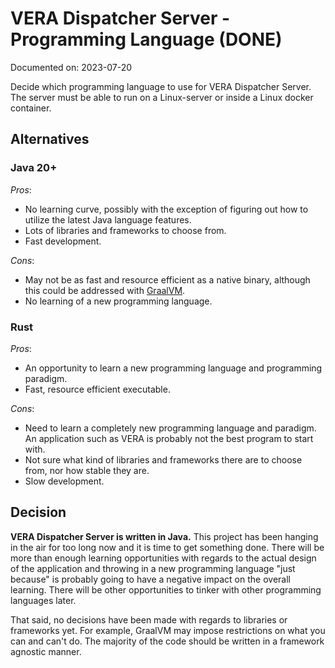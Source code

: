 # VERA Dispatcher Server - Programming Language (DONE)

Documented on: 2023-07-20

Decide which programming language to use for VERA Dispatcher Server. The server must be able to run on a Linux-server or inside a Linux docker container.

## Alternatives

### Java 20+

*Pros*:

* No learning curve, possibly with the exception of figuring out how to utilize the latest Java language features.
* Lots of libraries and frameworks to choose from.
* Fast development.

*Cons*:

* May not be as fast and resource efficient as a native binary, although this could be addressed with [GraalVM](https://www.graalvm.org/).
* No learning of a new programming language.

### Rust

*Pros*:

* An opportunity to learn a new programming language and programming paradigm.
* Fast, resource efficient executable.

*Cons*:

* Need to learn a completely new programming language and paradigm. An application such as VERA is probably not the best program to start with.
* Not sure what kind of libraries and frameworks there are to choose from, nor how stable they are.
* Slow development.

## Decision

**VERA Dispatcher Server is written in Java.** This project has been hanging in the air for too long now and it is time to get something done. There will be more than enough learning opportunities with regards to the actual design of the application and throwing in a new programming language "just because" is probably going to have a negative impact on the overall learning. There will be other opportunities to tinker with other programming languages later.

That said, no decisions have been made with regards to libraries or frameworks yet. For example, GraalVM may impose restrictions on what you can and can't do. The majority of the code should be written in a framework agnostic manner.